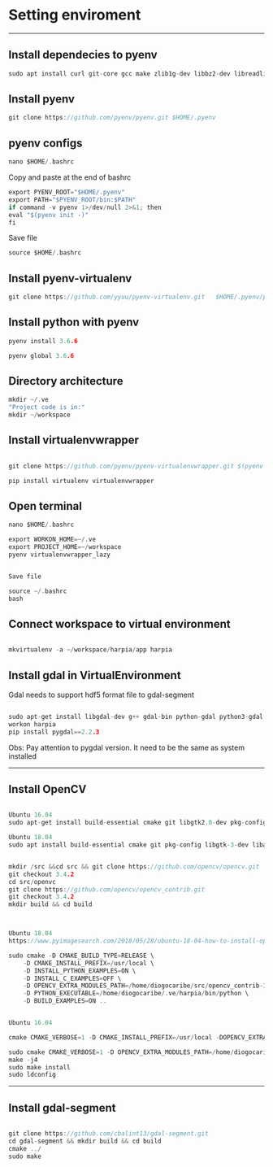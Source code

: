 # Setting enviroment

___________________________________________________

## Install dependecies to pyenv

```c
sudo apt install curl git-core gcc make zlib1g-dev libbz2-dev libreadline-dev libsqlite3-dev libssl-dev
```

## Install pyenv

```c
git clone https://github.com/pyenv/pyenv.git $HOME/.pyenv
```

## pyenv configs

```c
nano $HOME/.bashrc
```

Copy and paste at the end of bashrc

```c
export PYENV_ROOT="$HOME/.pyenv"
export PATH="$PYENV_ROOT/bin:$PATH"
if command -v pyenv 1>/dev/null 2>&1; then
eval "$(pyenv init -)"
fi
```

Save file

```c
source $HOME/.bashrc
```

## Install pyenv-virtualenv

```c
git clone https://github.com/yyuu/pyenv-virtualenv.git   $HOME/.pyenv/plugins/pyenv-virtualenv
```

## Install python with pyenv

```c
pyenv install 3.6.6
```

```c
pyenv global 3.6.6
```

## Directory architecture

```c
mkdir ~/.ve
"Project code is in:"
mkdir ~/workspace
```

## Install virtualenvwrapper

```c

git clone https://github.com/pyenv/pyenv-virtualenvwrapper.git $(pyenv root)/plugins/pyenv-virtualenvwrapper

pip install virtualenv virtualenvwrapper
```

## Open terminal

```c
nano $HOME/.bashrc

export WORKON_HOME=~/.ve
export PROJECT_HOME=~/workspace
pyenv virtualenvwrapper_lazy


Save file

source ~/.bashrc
bash

```

## Connect workspace to virtual environment

```c

mkvirtualenv -a ~/workspace/harpia/app harpia

```

## Install gdal in VirtualEnvironment

Gdal needs to support hdf5 format file to gdal-segment

```c

sudo apt-get install libgdal-dev g++ gdal-bin python-gdal python3-gdal
workon harpia
pip install pygdal==2.2.3

```

Obs: Pay attention to pygdal version. It need to be the same as system installed
___________________________________________________

## Install OpenCV

```c

Ubuntu 16.04
sudo apt-get install build-essential cmake git libgtk2.0-dev pkg-config libavcodec-dev libavformat-dev libswscale-dev python-dev python-numpy libtbb2 libtbb-dev libjpeg-dev libpng-dev libtiff-dev libjasper-dev libdc1394-22-dev

Ubuntu 18.04
sudo apt install build-essential cmake git pkg-config libgtk-3-dev libavcodec-dev libavformat-dev libswscale-dev libv4l-dev libxvidcore-dev libx264-dev libjpeg-dev libpng-dev libtiff-dev gfortran openexr python3-dev python3-numpy libtbb2 libtbb-dev libdc1394-22-dev


mkdir /src &&cd src && git clone https://github.com/opencv/opencv.git
git checkout 3.4.2
cd src/openvc
git clone https://github.com/opencv/opencv_contrib.git
git checkout 3.4.2
mkdir build && cd build



Ubuntu 18.04
https://www.pyimagesearch.com/2018/05/28/ubuntu-18-04-how-to-install-opencv/

sudo cmake -D CMAKE_BUILD_TYPE=RELEASE \
	-D CMAKE_INSTALL_PREFIX=/usr/local \
	-D INSTALL_PYTHON_EXAMPLES=ON \
	-D INSTALL_C_EXAMPLES=OFF \
	-D OPENCV_EXTRA_MODULES_PATH=/home/diogocaribe/src/opencv_contrib-3.4.1/modules \ 
	-D PYTHON_EXECUTABLE=/home/diogocaribe/.ve/harpia/bin/python \
	-D BUILD_EXAMPLES=ON ..


Ubuntu 16.04

cmake CMAKE_VERBOSE=1 -D CMAKE_INSTALL_PREFIX=/usr/local -DOPENCV_EXTRA_MODULES_PATH=../opencv_contrib/modules -DPYTHON_EXECUTABLE=/home/diogocaribe/.ve/harpia/bin/python -DCMAKE_SKIP_RPATH=ON ../

sudo cmake CMAKE_VERBOSE=1 -D OPENCV_EXTRA_MODULES_PATH=/home/diogocaribe/src/opencv_contrib-3.4.1/modules -DCMAKE_SKIP_RPATH=ON ../
make -j4
sudo make install
sudo ldconfig

```

___________________________________________________

## Install gdal-segment

```c

git clone https://github.com/cbalint13/gdal-segment.git
cd gdal-segment && mkdir build && cd build
cmake ../
sudo make

```